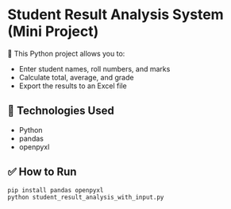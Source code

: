 # Student Result Analysis System (Mini Project)

📌 This Python project allows you to:
- Enter student names, roll numbers, and marks
- Calculate total, average, and grade
- Export the results to an Excel file

## 🧠 Technologies Used
- Python
- pandas
- openpyxl

## ✅ How to Run
```bash
pip install pandas openpyxl
python student_result_analysis_with_input.py
